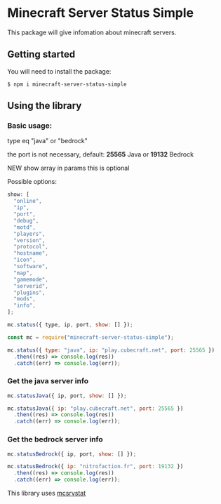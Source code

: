 # Minecraft Server Status Simple

This package will give infomation about minecraft servers.

## Getting started

You will need to install the package:

```shell
$ npm i minecraft-server-status-simple
```

## Using the library

### Basic usage:

type eq "java" or "bedrock"

the port is not necessary, default: **25565** Java or **19132** Bedrock

NEW show array in params this is optional

Possible options:

```js
show: [
  "online",
  "ip",
  "port",
  "debug",
  "motd",
  "players",
  "version",
  "protocol",
  "hostname",
  "icon",
  "software",
  "map",
  "gamemode",
  "serverid",
  "plugins",
  "mods",
  "info",
];
```

```js
mc.status({ type, ip, port, show: [] });
```

```js
const mc = require("minecraft-server-status-simple");

mc.status({ type: "java", ip: "play.cubecraft.net", port: 25565 })
  .then((res) => console.log(res))
  .catch((err) => console.log(err));
```

### Get the java server info

```js
mc.statusJava({ ip, port, show: [] });
```

```js
mc.statusJava({ ip: "play.cubecraft.net", port: 25565 })
  .then((res) => console.log(res))
  .catch((err) => console.log(err));
```

### Get the bedrock server info

```js
mc.statusBedrock({ ip, port, show: [] });
```

```js
mc.statusBedrock({ ip: "nitrofaction.fr", port: 19132 })
  .then((res) => console.log(res))
  .catch((err) => console.log(err));
```

This library uses [mcsrvstat](https://api.mcsrvstat.us)
